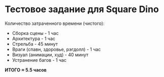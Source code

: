 # Тестовое задание для Square Dino

Количество затраченного времени (чистого):
- Сборка сцены - 1 час
- Архитектура - 1 час
- Стрельба - 45 минут
- Враги (спавн, здоровье, рэгдолл) - 1 час
- Визуал (анимации, худ) - 40 минут
- Устранение багов - 1 час

**ИТОГО ≈ 5.5 часов**